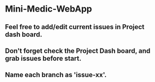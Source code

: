 # Mini-Medic-WebApp

## Feel free to add/edit current issues in Project dash board.

## Don't forget check the Project Dash board, and grab issues before start.

## Name each branch as 'issue-xx'.
